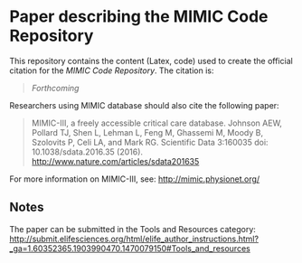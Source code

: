 # Paper describing the MIMIC Code Repository

This repository contains the content (Latex, code) used to create the official citation for the *MIMIC Code Repository*. The citation is:

> *Forthcoming*

Researchers using MIMIC database should also cite the following paper:

> MIMIC-III, a freely accessible critical care database. Johnson AEW, Pollard TJ, Shen L, Lehman L, Feng M, Ghassemi M, Moody B, Szolovits P, Celi LA, and Mark RG. Scientific Data 3:160035 doi: 10.1038/sdata.2016.35 (2016). http://www.nature.com/articles/sdata201635

For more information on MIMIC-III, see: http://mimic.physionet.org/

## Notes

The paper can be submitted in the Tools and Resources category:
http://submit.elifesciences.org/html/elife_author_instructions.html?_ga=1.60352365.1903990470.1470079150#Tools_and_resources